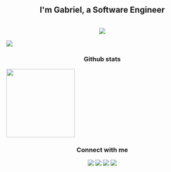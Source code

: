 <h2 align="center" color="#fff">I'm <strong color="#00ADD8"> Gabriel</strong>, a Software Engineer</h2>

<br>

<div align="center"> 
  <img align="center" src="https://skillicons.dev/icons?i=go,python,java,aws,gcp,docker&theme=dark" />
</div>

<br>

<div style="display: inline-block;" align="center">
  <img src="https://github.com/francoggm/francoggm/assets/82771295/1aefc480-b8eb-47de-8633-343c2d5de11e" />
</div>

<h3 align="center">Github stats</h3>
<div style="display: inline-block;" align="center">
  <img height="180em" align="center" src="https://github-readme-stats.vercel.app/api/top-langs/?username=francoggm&layout=compact&langs_count=10&theme=dracula"/>
</div>

<br>

<h3 align="center">Connect with me</h3>
<p align="center">
  <a href="https://www.instagram.com/francoggm/" target="_blank"><img src="https://img.shields.io/badge/-Instagram-%23E4405F?style=for-the-badge&logo=instagram&logoColor=white" target="_blank"></a>
 <a href="discordapp.com/users/frango#0976" target="_blank"><img src="https://img.shields.io/badge/Discord-7289DA?style=for-the-badge&logo=discord&logoColor=white" target="_blank"></a> 
  <a href = "mailto:francogm77@hotmail.com"><img src="https://img.shields.io/badge/-Gmail-%23333?style=for-the-badge&logo=gmail&logoColor=white" target="_blank"></a>
  <a href="https://www.linkedin.com/in/francoggm/" target="_blank"><img src="https://img.shields.io/badge/-LinkedIn-%230077B5?style=for-the-badge&logo=linkedin&logoColor=white" target="_blank"></a> 
</p>

  




